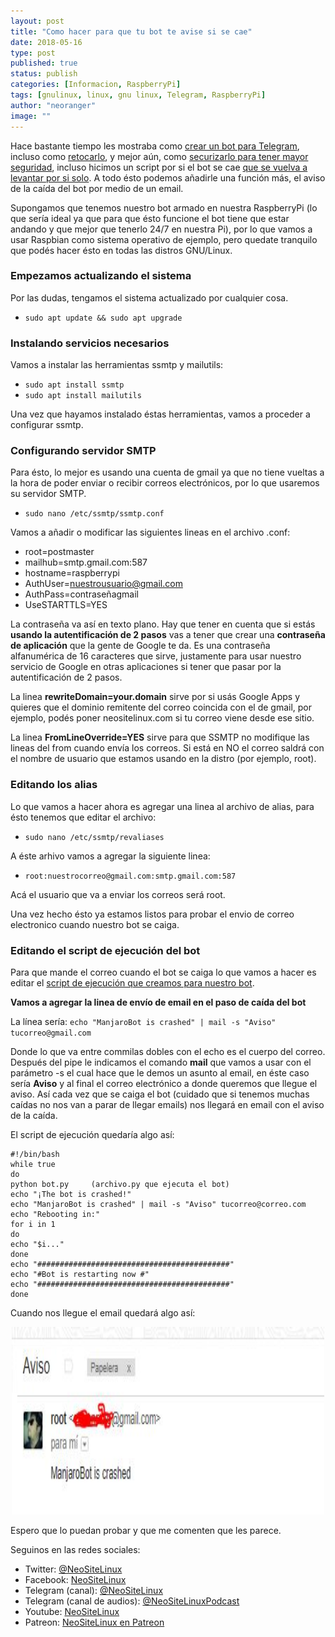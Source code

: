```yaml
---
layout: post
title: "Como hacer para que tu bot te avise si se cae"
date: 2018-05-16
type: post
published: true
status: publish
categories: [Informacion, RaspberryPi]
tags: [gnulinux, linux, gnu linux, Telegram, RaspberryPi]
author: "neoranger"
image: ""
---
```


Hace bastante tiempo les mostraba como [crear un bot para Telegram](https://neositelinux.com/techcreando-un-bot-para-telegram/), incluso como [retocarlo](https://neositelinux.com/tech-retocando-nuestro-bot-de-telegram/), y mejor aún, como [securizarlo para tener mayor seguridad](https://neositelinux.com/tech-securizando-un-bot-de-telegram/), incluso hicimos un script por si el bot se cae [que se vuelva a levantar por si solo](https://neositelinux.com/aporte-script-de-ejecucion-para-que-no-se-caiga-el-bot-de-telegram/). A todo ésto podemos añadirle una función más, el aviso de la caída del bot por medio de un email.

Supongamos que tenemos nuestro bot armado en nuestra RaspberryPi (lo que sería ideal ya que para que ésto funcione el bot tiene que estar andando y que mejor que tenerlo 24/7 en nuestra Pi), por lo que vamos a usar Raspbian como sistema operativo de ejemplo, pero quedate tranquilo que podés hacer ésto en todas las distros GNU/Linux.

### Empezamos actualizando el sistema
Por las dudas, tengamos el sistema actualizado por cualquier cosa.

* `sudo apt update && sudo apt upgrade`

### Instalando servicios necesarios
Vamos a instalar las herramientas ssmtp y mailutils:

* `sudo apt install ssmtp`
* `sudo apt install mailutils`

Una vez que hayamos instalado éstas herramientas, vamos a proceder a configurar ssmtp.

### Configurando servidor SMTP
Para ésto, lo mejor es usando una cuenta de gmail ya que no tiene vueltas a la hora de poder enviar o recibir correos electrónicos, por lo que usaremos su servidor SMTP.

* `sudo nano /etc/ssmtp/ssmtp.conf`

Vamos a añadir o modificar las siguientes lineas en el archivo .conf:

* root=postmaster
* mailhub=smtp.gmail.com:587 
* hostname=raspberrypi
* AuthUser=nuestrousuario@gmail.com
* AuthPass=contraseñagmail
* UseSTARTTLS=YES

La contraseña va así en texto plano. Hay que tener en cuenta que si estás **usando la autentificación de 2 pasos** vas a tener que crear una **contraseña de aplicación** que la gente de Google te da. Es una contraseña alfanumérica de 16 caracteres que sirve, justamente para usar nuestro servicio de Google en otras aplicaciones si tener que pasar por la autentificación de 2 pasos.

La linea **rewriteDomain=your.domain** sirve por si usás Google Apps y quieres que el dominio remitente del correo coincida con el de gmail, por ejemplo, podés poner neositelinux.com si tu correo viene desde ese sitio.

La linea **FromLineOverride=YES** sirve para que SSMTP no modifique las lineas del from cuando envía los correos. Si está en NO el correo saldrá con el nombre de usuario que estamos usando en la distro (por ejemplo, root).

### Editando los alias
Lo que vamos a hacer ahora es agregar una linea al archivo de alias, para ésto tenemos que editar el archivo:

* `sudo nano /etc/ssmtp/revaliases`

A éste arhivo vamos a agregar la siguiente linea:

* `root:nuestrocorreo@gmail.com:smtp.gmail.com:587`

Acá el usuario que va a enviar los correos será root.

Una vez hecho ésto ya estamos listos para probar el envio de correo electronico cuando nuestro bot se caiga.

### Editando el script de ejecución del bot
Para que mande el correo cuando el bot se caiga lo que vamos a hacer es editar el [script de ejecución que creamos para nuestro bot](https://neositelinux.com/aporte-script-de-ejecucion-para-que-no-se-caiga-el-bot-de-telegram/).

**Vamos a agregar la linea de envío de email en el paso de caída del bot**

La línea sería:
`echo "ManjaroBot is crashed" | mail -s "Aviso" tucorreo@gmail.com`

Donde lo que va entre commilas dobles con el echo es el cuerpo del correo. Después del pipe le indicamos el comando **mail** que vamos a usar con el parámetro -s el cual hace que le demos un asunto al email, en éste caso sería **Aviso** y al final el correo electrónico a donde queremos que llegue el aviso. Así cada vez que se caiga el bot (cuidado que si tenemos muchas caídas no nos van a parar de llegar emails) nos llegará en email con el aviso de la caída.

El script de ejecución quedaría algo así:

```
#!/bin/bash
while true
do
python bot.py     (archivo.py que ejecuta el bot)
echo "¡The bot is crashed!"
echo "ManjaroBot is crashed" | mail -s "Aviso" tucorreo@correo.com
echo "Rebooting in:"
for i in 1
do
echo "$i..."
done
echo "###########################################"
echo "#Bot is restarting now #"
echo "###########################################"
done
```
Cuando nos llegue el email quedará algo así:
<p align="center">
<img src="/images/aviso_email.JPG" width="500" height="300" alt="_Logo">
</p>


Espero que lo puedan probar y que me comenten que les parece.

Seguinos en las redes sociales:
* Twitter: [@NeoSiteLinux](https://twitter.com/neositelinux)
* Facebook: [NeoSiteLinux](https://facebook.com/neositelinux)
* Telegram (canal): [@NeoSiteLinux](https://t.me/neositelinux)
* Telegram (canal de audios): [@NeoSiteLinuxPodcast](https://t.me/neositelinuxpodcast)
* Youtube: [NeoSiteLinux](https://www.youtube.com/user/neositelinux)
* Patreon: [NeoSiteLinux en Patreon](https://www.patreon.com/NeoSiteLinux)